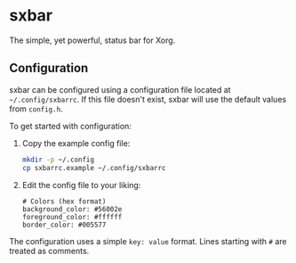 # sxbar
The simple, yet powerful, status bar for Xorg.

## Configuration
sxbar can be configured using a configuration file located at `~/.config/sxbarrc`. If this file doesn't exist, sxbar will use the default values from `config.h`.

To get started with configuration:

1. Copy the example config file:
   ```bash
   mkdir -p ~/.config
   cp sxbarrc.example ~/.config/sxbarrc
   ```

2. Edit the config file to your liking:
   ```
   # Colors (hex format)
   background_color: #56002e
   foreground_color: #ffffff
   border_color: #005577
   ```

The configuration uses a simple `key: value` format. Lines starting with `#` are treated as comments.
